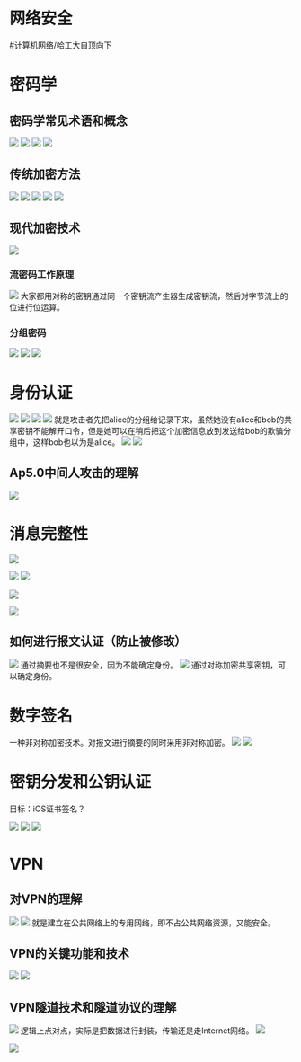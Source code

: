 # 网络安全
#计算机网络/哈工大自顶向下

# 密码学
## 密码学常见术语和概念
![](%E7%BD%91%E7%BB%9C%E5%AE%89%E5%85%A8/476A23A2-0DD8-45AD-8387-1CC5F776908E.png)
![](%E7%BD%91%E7%BB%9C%E5%AE%89%E5%85%A8/F1F19EE5-CC88-4758-BB81-52AFD3A68DDB.png)
![](%E7%BD%91%E7%BB%9C%E5%AE%89%E5%85%A8/1BF4D7AE-3C26-48A4-8283-3D4010CEDB5B.png)
![](%E7%BD%91%E7%BB%9C%E5%AE%89%E5%85%A8/A65B1712-D2F2-418A-8365-B61108750EF8.png)

## 传统加密方法
![](%E7%BD%91%E7%BB%9C%E5%AE%89%E5%85%A8/29ADF649-FE00-4A04-866D-2CCB01B6A3FF.png)
![](%E7%BD%91%E7%BB%9C%E5%AE%89%E5%85%A8/1866072D-FC80-463A-83AC-582CE6601D9E.png)
![](%E7%BD%91%E7%BB%9C%E5%AE%89%E5%85%A8/974A0615-6793-4F9D-A39D-A7806BEB4F92.png)
![](%E7%BD%91%E7%BB%9C%E5%AE%89%E5%85%A8/2886A7AD-02FC-43AE-816B-694849D8B714.png)
![](%E7%BD%91%E7%BB%9C%E5%AE%89%E5%85%A8/ED4E08F6-B329-40A1-B068-4616C72C7EA4.png)

## 现代加密技术
![](%E7%BD%91%E7%BB%9C%E5%AE%89%E5%85%A8/6F40DBE0-2B5E-4759-B5FF-7B88A8A93FBE.png)

### 流密码工作原理
![](%E7%BD%91%E7%BB%9C%E5%AE%89%E5%85%A8/348B5621-B249-4BEE-90CD-3056D826930A.png)
大家都用对称的密钥通过同一个密钥流产生器生成密钥流，然后对字节流上的位进行位运算。

### 分组密码
![](%E7%BD%91%E7%BB%9C%E5%AE%89%E5%85%A8/F08365A7-2FC9-4E19-8775-7E06ABD5BE34.png)
![](%E7%BD%91%E7%BB%9C%E5%AE%89%E5%85%A8/77BAAD0E-AF63-4C91-AF11-DCD0E69AF9CE.png)
![](%E7%BD%91%E7%BB%9C%E5%AE%89%E5%85%A8/7C75686F-0089-4F64-A76C-7F214685EE1B.png)

# 身份认证
![](%E7%BD%91%E7%BB%9C%E5%AE%89%E5%85%A8/F5E2EC9A-C617-4505-B85A-66D16F4213FD.png)
![](%E7%BD%91%E7%BB%9C%E5%AE%89%E5%85%A8/491B905A-9A8B-42D9-BB3D-96324A0A4FEB.png)
![](%E7%BD%91%E7%BB%9C%E5%AE%89%E5%85%A8/7AF76381-3498-44C8-B6FE-5BB4A371BA14.png)
![](%E7%BD%91%E7%BB%9C%E5%AE%89%E5%85%A8/D191560E-CB12-4805-A4DA-AB8F3E6BBE09.png)
就是攻击者先把alice的分组给记录下来，虽然她没有alice和bob的共享密钥不能解开口令，但是她可以在稍后把这个加密信息放到发送给bob的欺骗分组中，这样bob也以为是alice。
![](%E7%BD%91%E7%BB%9C%E5%AE%89%E5%85%A8/FEFDD85A-F3BC-4FD1-90E5-6005BCAA6C0A.png)
![](%E7%BD%91%E7%BB%9C%E5%AE%89%E5%85%A8/8D9566A5-5995-4E88-8BAB-6F89F99D7A0F.png)

## Ap5.0中间人攻击的理解
![](%E7%BD%91%E7%BB%9C%E5%AE%89%E5%85%A8/811ECFFA-A336-43D9-A28D-D0BFBD1A797B.png)

# 消息完整性
![](%E7%BD%91%E7%BB%9C%E5%AE%89%E5%85%A8/ABE643B1-C6DD-4A58-8D4E-926470B21B06.png)

![](%E7%BD%91%E7%BB%9C%E5%AE%89%E5%85%A8/E56C10E8-AF4C-4E22-A356-5C9560FF4776.png)
![](%E7%BD%91%E7%BB%9C%E5%AE%89%E5%85%A8/FBE624DE-6849-4C70-AAA7-E4A45CCB8C06.png)

![](%E7%BD%91%E7%BB%9C%E5%AE%89%E5%85%A8/C33DCAEB-3CBB-4B05-AB53-5E186D673C03.png)

![](%E7%BD%91%E7%BB%9C%E5%AE%89%E5%85%A8/614049C8-D895-4A0D-AEE7-53D90C2D568D.png)

## 如何进行报文认证（防止被修改）
![](%E7%BD%91%E7%BB%9C%E5%AE%89%E5%85%A8/620440B8-7383-4608-A4C8-F49D30583A33.png)
通过摘要也不是很安全，因为不能确定身份。
![](%E7%BD%91%E7%BB%9C%E5%AE%89%E5%85%A8/3F882184-7AFE-4CD3-8FB0-2819805D9F2C.png)
通过对称加密共享密钥，可以确定身份。

# 数字签名
一种非对称加密技术。对报文进行摘要的同时采用非对称加密。
![](%E7%BD%91%E7%BB%9C%E5%AE%89%E5%85%A8/9E51CCE9-0C18-4778-AEB3-7635409A5F0F.png)
![](%E7%BD%91%E7%BB%9C%E5%AE%89%E5%85%A8/8BDC5DEA-4EA9-4370-8002-C55875B0F29E.png)

# 密钥分发和公钥认证
目标：iOS证书签名？

![](%E7%BD%91%E7%BB%9C%E5%AE%89%E5%85%A8/6FBF60D8-22D7-4DD7-B596-BAA098784E08.png)
![](%E7%BD%91%E7%BB%9C%E5%AE%89%E5%85%A8/A2FA1B1C-98C4-4B35-B337-25957F000BA5.png)
![](%E7%BD%91%E7%BB%9C%E5%AE%89%E5%85%A8/F74630F3-8240-48D0-9598-637D6D9F7024.png)

# VPN
## 对VPN的理解
![](%E7%BD%91%E7%BB%9C%E5%AE%89%E5%85%A8/907294D4-1D4F-4E2D-B085-D5EAA9D598A1.png)
![](%E7%BD%91%E7%BB%9C%E5%AE%89%E5%85%A8/3CEE06A3-8ACF-42F3-90A4-B14C3CB5C982.png)
就是建立在公共网络上的专用网络，即不占公共网络资源，又能安全。

## VPN的关键功能和技术
![](%E7%BD%91%E7%BB%9C%E5%AE%89%E5%85%A8/A1A88CD0-BF66-48AA-85C7-071CEA772D8B.png)
![](%E7%BD%91%E7%BB%9C%E5%AE%89%E5%85%A8/A3AB51CF-27EA-487E-8759-C2868D0E3F31.png)

## VPN隧道技术和隧道协议的理解
![](%E7%BD%91%E7%BB%9C%E5%AE%89%E5%85%A8/525C0E5D-FB65-40BF-87EE-7CA247D1DD4A.png)
逻辑上点对点，实际是把数据进行封装，传输还是走Internet网络。
![](%E7%BD%91%E7%BB%9C%E5%AE%89%E5%85%A8/36C66B5B-CF8D-444A-8245-9F8FD5848833.png)

![](%E7%BD%91%E7%BB%9C%E5%AE%89%E5%85%A8/45F56100-217F-4265-9571-40D8C35DB8FC.png)





